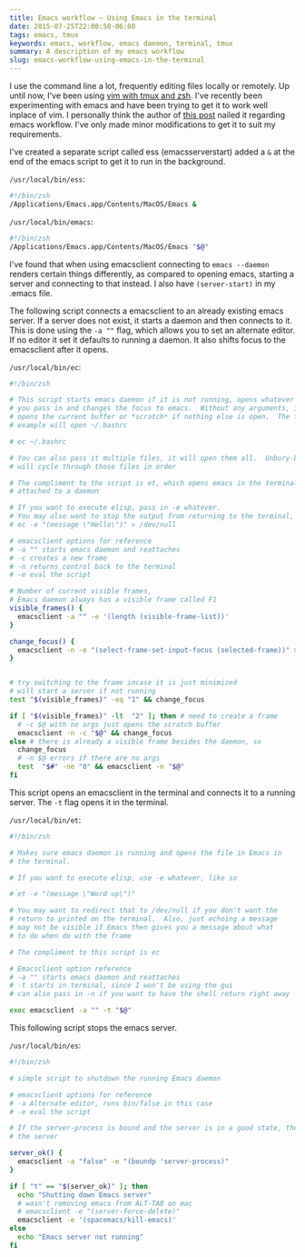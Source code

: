 ```yaml
---
title: Emacs workflow — Using Emacs in the terminal
date: 2015-07-25T22:00:50-06:00
tags: emacs, tmux
keywords: emacs, workflow, emacs daemon, terminal, tmux
summary: A description of my emacs workflow
slug: emacs-workflow-using-emacs-in-the-terminal
---
```


I use the command line a lot, frequently editing files locally or remotely. Up until now, I've been using [vim with tmux and zsh](vim-tmux-zsh.html). I've recently been experimenting with emacs and have been trying to get it to work well inplace of vim. I personally think the author of [this post](https://mjwall.com/blog/2013/10/04/how-i-use-emacs/) nailed it regarding emacs workflow. I've only made minor modifications to get it to suit my requirements.

I've created a separate script called ess (emacsserverstart) added a `&` at the end of the emacs script to get it to run in the background.

`/usr/local/bin/ess`:

```bash
#!/bin/zsh
/Applications/Emacs.app/Contents/MacOS/Emacs &
```

`/usr/local/bin/emacs`:

```bash
#!/bin/zsh
/Applications/Emacs.app/Contents/MacOS/Emacs "$@"
```

I've found that when using emacsclient connecting to `emacs --daemon` renders certain things differently, as compared to opening emacs, starting a server and connecting to that instead. I also have `(server-start)` in my .emacs file.

The following script connects a emacsclient to an already existing emacs server. If a server does not exist, it starts a daemon and then connects to it. This is done using the `-a ""` flag, which allows you to set an alternate editor. If no editor it set it defaults to running a daemon. It also shifts focus to the emacsclient after it opens.

`/usr/local/bin/ec`:

```bash
#!/bin/zsh

# This script starts emacs daemon if it is not running, opens whatever file
# you pass in and changes the focus to emacs.  Without any arguments, it just
# opens the current buffer or *scratch* if nothing else is open.  The following
# example will open ~/.bashrc

# ec ~/.bashrc

# You can also pass it multiple files, it will open them all.  Unbury-buffer
# will cycle through those files in order

# The compliment to the script is et, which opens emacs in the terminal
# attached to a daemon

# If you want to execute elisp, pass in -e whatever.
# You may also want to stop the output from returning to the terminal, like
# ec -e "(message \"Hello\")" > /dev/null

# emacsclient options for reference
# -a "" starts emacs daemon and reattaches
# -c creates a new frame
# -n returns control back to the terminal
# -e eval the script

# Number of current visible frames,
# Emacs daemon always has a visible frame called F1
visible_frames() {
  emacsclient -a "" -e '(length (visible-frame-list))'
}

change_focus() {
  emacsclient -n -e "(select-frame-set-input-focus (selected-frame))" > /dev/null
}


# try switching to the frame incase it is just minimized
# will start a server if not running
test "$(visible_frames)" -eq "1" && change_focus

if [ "$(visible_frames)" -lt  "2" ]; then # need to create a frame
  # -c $@ with no args just opens the scratch buffer
  emacsclient -n -c "$@" && change_focus
else # there is already a visible frame besides the daemon, so
  change_focus
  # -n $@ errors if there are no args
  test  "$#" -ne "0" && emacsclient -n "$@"
fi
```

This script opens an emacsclient in the terminal and connects it to a running server. The `-t` flag opens it in the terminal.

`/usr/local/bin/et`:

```bash
#!/bin/zsh

# Makes sure emacs daemon is running and opens the file in Emacs in
# the terminal.

# If you want to execute elisp, use -e whatever, like so

# et -e "(message \"Word up\")"

# You may want to redirect that to /dev/null if you don't want the
# return to printed on the terminal.  Also, just echoing a message
# may not be visible if Emacs then gives you a message about what
# to do when do with the frame

# The compliment to this script is ec

# Emacsclient option reference
# -a "" starts emacs daemon and reattaches
# -t starts in terminal, since I won't be using the gui
# can also pass in -n if you want to have the shell return right away

exec emacsclient -a "" -t "$@"
```

This following script stops the emacs server.

`/usr/local/bin/es`:

```bash
#!/bin/zsh

# simple script to shutdown the running Emacs daemon

# emacsclient options for reference
# -a Alternate editor, runs bin/false in this case
# -e eval the script

# If the server-process is bound and the server is in a good state, then kill
# the server

server_ok() {
  emacsclient -a "false" -e "(boundp 'server-process)"
}

if [ "t" == "$(server_ok)" ]; then
  echo "Shutting down Emacs server"
  # wasn't removing emacs from ALT-TAB on mac
  # emacsclient -e "(server-force-delete)"
  emacsclient -e '(spacemacs/kill-emacs)'
else
  echo "Emacs server not running"
fi
```
